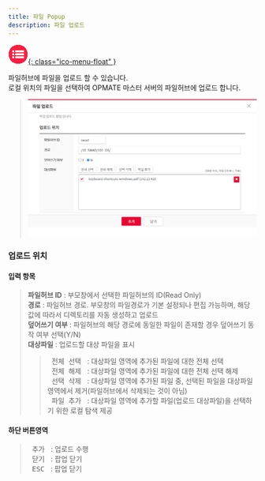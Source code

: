 ```yaml
---
title: 파일 Popup
description: 파일 업로드
---
```


<link rel="stylesheet" type="text/css" href="css/opme.css">

<!-- Defined -->
[popup-file-upload]: img/popup-file-upload.png

<!-- Floating Menu -->
[menu]: index.html "목차"
[ico-menu]: img/icon/ico-menu.png
[![목차][ico-menu]{: class="ico-menu-float" }][menu]


파일허브에 파일을 업로드 할 수 있습니다.  
로컬 위치의 파일을 선택하여 OPMATE 마스터 서버의 파일허브에 업로드 합니다.

> ![파일업로드][popup-file-upload]

### 업로드 위치

#### 입력 항목
> **파일허브 ID** : 부모창에서 선택한 파일허브의 ID(Read Only)  
> **경로** : 파일허브 경로. 부모창의 파일경로가 기본 설정되나 편집 가능하며, 해당 값에 따라서 디렉토리를 자동 생성하고 업로드  
> **덮어쓰기 여부** : 파일허브의 해당 경로에 동일한 파일이 존재할 경우 덮어쓰기 동작 여부 선택(Y/N)  
> **대상파일** : 업로드할 대상 파일을 표시  
>> <kbd class="btn-gray">&nbsp;전체 선택&nbsp;</kbd> : 대상파일 영역에 추가된 파일에 대한 전체 선택  
>> <kbd class="btn-gray">&nbsp;전체 해제&nbsp;</kbd> : 대상파일 영역에 추가된 파일에 대한 전체 선택 해제  
>> <kbd class="btn-gray">&nbsp;선택 삭제&nbsp;</kbd> : 대상파일 영역에 추가된 파일 중, 선택된 파일을 대상파일 영역에서 제거(파일허브에서 삭제되는 것이 아님)  
>> <kbd class="btn-gray">&nbsp;파일 추가&nbsp;</kbd> : 대상파일 영역에 추가할 파일(업로드 대상파일)을 선택하기 위한 로컬 탐색 제공  
 
#### 하단 버튼영역
> <kbd class="btn-red">&nbsp;추가&nbsp;</kbd> : 업로드 수행  
> <kbd class="btn-gray">&nbsp;닫기&nbsp;</kbd> : 팝업 닫기  
> <kbd class="btn-gray">&nbsp;ESC&nbsp;</kbd> : 팝업 닫기  
